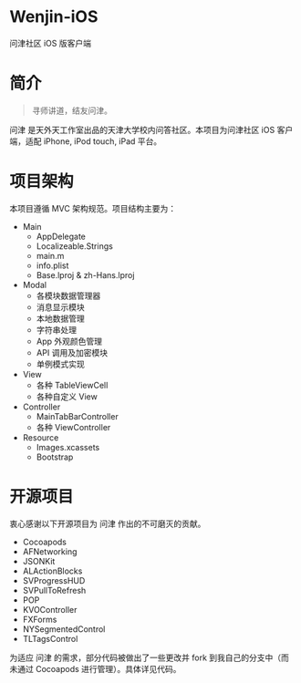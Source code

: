 Wenjin-iOS
======================
问津社区 iOS 版客户端

# 简介

> 寻师讲道，结友问津。

问津 是天外天工作室出品的天津大学校内问答社区。本项目为问津社区 iOS 客户端，适配 iPhone, iPod touch, iPad 平台。

# 项目架构

本项目遵循 MVC 架构规范。项目结构主要为：

* Main
	* AppDelegate
	* Localizeable.Strings
	* main.m
	* info.plist
	* Base.lproj & zh-Hans.lproj
* Modal
	* 各模块数据管理器
	* 消息显示模块
	* 本地数据管理
	* 字符串处理
	* App 外观颜色管理
	* API 调用及加密模块
	* 单例模式实现
* View
	* 各种 TableViewCell
	* 各种自定义 View
* Controller
	* MainTabBarController
	* 各种 ViewController
* Resource
	* Images.xcassets
	* Bootstrap

# 开源项目

衷心感谢以下开源项目为 问津 作出的不可磨灭的贡献。

* Cocoapods
* AFNetworking
* JSONKit
* ALActionBlocks
* SVProgressHUD
* SVPullToRefresh
* POP
* KVOController
* FXForms
* NYSegmentedControl
* TLTagsControl

为适应 问津 的需求，部分代码被做出了一些更改并 fork 到我自己的分支中（而未通过 Cocoapods 进行管理）。具体详见代码。







